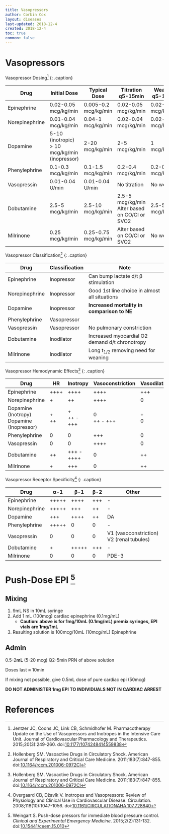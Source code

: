 ```yaml
---
title: Vasopressors
author: Corbin Cox
layout: diseases
last-updated: 2018-12-4
created: 2018-12-4
toc: true
common: false
---
```


# Vasopressors

Vasopressor Dosing[^jentzer2015]
{: .caption}

| Drug           | Initial Dose                                          | Typical Dose         | Titration q5-15min                                 | Weaning q5-15min     |
| -------------- | ----------------------------------------------------- | -------------------- | -------------------------------------------------- | -------------------- |
| Epinephrine    | 0.02-0.05 mcg/kg/min                                  | 0.005-0.2 mcg/kg/min | 0.02-0.05 mcg/kg/min                               | 0.02-0.05 mcg/kg/min |
| Norepinephrine | 0.01-0.04 mcg/kg/min                                  | 0.04-1 mcg/kg/min    | 0.02-0.04 mcg/kg/min                               | 0.02-0.04 mcg/kg/min |
| Dopamine       | 5-10 (inotropic)<br />&gt; 10 mcg/kg/min (inopressor) | 2-20 mcg/kg/min      | 2-5 mcg/kg/min                                     | 1 mcg/kg/min         |
| Phenylephrine  | 0.1-0.3 mcg/kg/min                                    | 0.1-1.5 mcg/kg/min   | 0.2-0.4 mcg/kg/min                                 | 0.2-0.4 mcg/kg/min   |
| Vasopressin    | 0.01-0.04 U/min                                       | 0.01-0.04 U/min      | No titration                                       | No weaning           |
| Dobutamine     | 2.5-5 mcg/kg/min                                      | 2.5-10 mcg/kg/min    | 2.5-5 mcg/kg/min<br />Alter based on CO/CI or SVO2 | 2.5-5 mcg/kg/min     |
| Milrinone      | 0.25 mcg/kg/min                                       | 0.25-0.75 mcg/kg/min | Alter based on CO/CI or SVO2                       | No weaning           |


Vasopressor Classification[^hollenberg2011]
{: .caption}

| Drug           | Classification | Note                                           |
| -------------- | -------------- | ---------------------------------------------- |
| Epinephrine    | Inopressor     | Can bump lactate d/t &beta; stimulation        |
| Norepinephrine | Inopressor     | Good 1st line choice in almost all situations  |
| Dopamine       | Inopressor     | **Increased mortality in comparison to NE**    |
| Phenylephrine  | Vasopressor    |                                                |
| Vasopressin    | Vasopressor    | No pulmonary constriction                      |
| Dobutamine     | Inodilator     | Increased myocardial O2 demand d/t chronotropy |
| Milrinone      | Inodilator     | Long t<sub>1/2</sub> removing need for weaning |

Vasopressor Hemodynamic Effects[^hollenberg2011]
{: .caption}

| Drug                                           | HR        | Inotropy        | Vasoconstriction | Vasodilation | Dopaminergic |
| ---------------------------------------------- | --------- | --------------- | ---------------- | ------------ | ------------ |
| Epinephrine                                    | ++++      | ++++            | ++++             | +++          | 0            |
| Norepinephrine                                 | +         | ++              | ++++             | 0            | 0            |
| Dopamine (Inotropy)<br />Dopamine (Inopressor) | +<br />++ | +<br />++ - +++ | 0<br />++ - +++  | +<br />0     | ++++<br />++ |
| Phenylephrine                                  | 0         | 0               | +++              | 0            | 0            |
| Vasopressin                                    | 0         | 0               | ++++             | 0            | 0            |
| Dobutamine                                     | ++        | +++ - ++++      | 0                | ++           | 0            |
| Milrinone                                      | +         | +++             | 0                | ++           | 0            |



Vasopressor Receptor Specificity[^overgaard2008]
{: .caption}

| Drug           | &alpha;-1 | &beta;-1 | &beta;-2 | Other                                         |
| -------------- | --------- | -------- | -------- | --------------------------------------------- |
| Epinephrine    | +++++     | ++++     | +++      | -                                             |
| Norepinephrine | +++++     | +++      | ++       | -                                             |
| Dopamine       | +++       | ++++     | ++       | DA                                            |
| Phenylephrine  | +++++     | 0        | 0        | -                                             |
| Vasopressin    | 0         | 0        | 0        | V1 (vasoconstriction)<br />V2 (renal tubules) |
| Dobutamine     | +         | +++++    | +++      | -                                             |
| Milrinone      | 0         | 0        | 0        | PDE-3                                         |




# Push-Dose EPI [^weingart2015]

## Mixing

1.  9mL NS in 10mL syringe
2.  Add 1 mL (100mcg) cardiac epinephrine (0.1mg/mL)
    * **Caution: above is for 1mg/10mL (0.1mg/mL) premix syringes, EPI vials are 1mg/1mL**
3.  Resulting solution is 100mcg/10mL (10mcg/mL) Epinephrine


## Admin

0.5-2**mL** (5-20 mcg) Q2-5min PRN of above solution

Doses last &asymp; 10min

If mixing not possible, give 0.5mL dose of pure cardiac epi (50mcg)

**DO NOT ADMINISTER 1mg EPI TO INDIVIDUALS NOT IN CARDIAC ARREST**

# References
[^weingart2015]: Weingart S. Push-dose pressors for immediate blood pressure control. *Clinical and Experimental Emergency Medicine*. 2015;2(2):131-132. doi:[10.15441/ceem.15.010](https://doi.org/10.15441/ceem.15.010)
[^overgaard2008]: Overgaard CB, Džavík V. Inotropes and Vasopressors: Review of Physiology and Clinical Use in Cardiovascular Disease. Circulation. 2008;118(10):1047-1056. doi:[10.1161/CIRCULATIONAHA.107.728840](https://doi.org/10.1161/CIRCULATIONAHA.107.728840)
[^jentzer2015]: Jentzer JC, Coons JC, Link CB, Schmidhofer M. Pharmacotherapy Update on the Use of Vasopressors and Inotropes in the Intensive Care Unit. Journal of Cardiovascular Pharmacology and Therapeutics. 2015;20(3):249-260. doi:[10.1177/1074248414559838](https://doi.org/10.1177/1074248414559838)
[^hollenberg2011]: Hollenberg SM. Vasoactive Drugs in Circulatory Shock. American Journal of Respiratory and Critical Care Medicine. 2011;183(7):847-855. doi:[10.1164/rccm.201006-0972CI](https://doi.org/10.1164/rccm.201006-0972CI)
